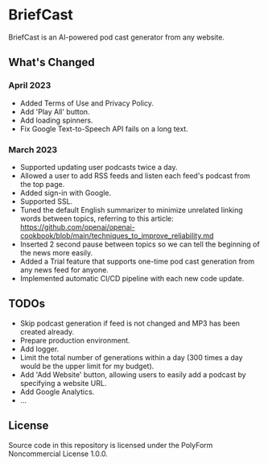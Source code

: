 # BriefCast

BriefCast is an AI-powered pod cast generator from any website.

## What's Changed

### April 2023

- Added Terms of Use and Privacy Policy.
- Add 'Play All' button.
- Add loading spinners.
- Fix Google Text-to-Speech API fails on a long text.

### March 2023

- Supported updating user podcasts twice a day.
- Allowed a user to add RSS feeds and listen each feed's podcast from the top page.
- Added sign-in with Google.
- Supported SSL.
- Tuned the default English summarizer to minimize unrelated linking words between topics, referring to this article: https://github.com/openai/openai-cookbook/blob/main/techniques_to_improve_reliability.md
- Inserted 2 second pause between topics so we can tell the beginning of the news more easily.
- Added a Trial feature that supports one-time pod cast generation from any news feed for anyone.
- Implemented automatic CI/CD pipeline with each new code update.

## TODOs

- Skip podcast generation if feed is not changed and MP3 has been created already.
- Prepare production environment.
- Add logger.
- Limit the total number of generations within a day (300 times a day would be the upper limit for my budget).
- Add 'Add Website' button, allowing users to easily add a podcast by specifying a website URL.
- Add Google Analytics.
- ...

## License

Source code in this repository is licensed under the PolyForm Noncommercial License 1.0.0.